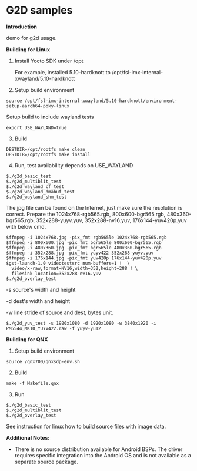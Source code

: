 # G2D samples

**Introduction**

demo for g2d usage.

**Building for Linux**

1. Install Yocto SDK under /opt

   For example, installed 5.10-hardknott to  /opt/fsl-imx-internal-xwayland/5.10-hardknott

2. Setup build environment
  ```
source /opt/fsl-imx-internal-xwayland/5.10-hardknott/environment-setup-aarch64-poky-linux
  ```
   Setup build to include wayland tests
  ```
export USE_WAYLAND=true
  ```
3. Build
  ```
DESTDIR=/opt/rootfs make clean
DESTDIR=/opt/rootfs make install
  ```

4. Run, test availability depends on USE_WAYLAND
  ```
$./g2d_basic_test
$./g2d_multiblit_test
$./g2d_wayland_cf_test
$./g2d_wayland_dmabuf_test
$./g2d_wayland_shm_test
  ```

The jpg file can be found on the Internet, just make sure the resolution is correct.
Prepare the 1024x768-rgb565.rgb, 800x600-bgr565.rgb, 480x360-bgr565.rgb, 352x288-yuyv.yuv, 352x288-nv16.yuv, 176x144-yuv420p.yuv with below cmd.

  ```
$ffmpeg -i 1024x768.jpg -pix_fmt rgb565le 1024x768-rgb565.rgb
$ffmpeg -i 800x600.jpg -pix_fmt bgr565le 800x600-bgr565.rgb
$ffmpeg -i 480x360.jpg -pix_fmt bgr565le 480x360-bgr565.rgb
$ffmpeg -i 352x288.jpg -pix_fmt yuyv422 352x288-yuyv.yuv
$ffmpeg -i 176x144.jpg -pix_fmt yuv420p 176x144-yuv420p.yuv
$gst-launch-1.0 videotestsrc num-buffers=1 !  \
    video/x-raw,format=NV16,width=352,height=288 ! \
    filesink location=352x288-nv16.yuv
$./g2d_overlay_test
  ```

-s   source's width and height

-d   dest's width and height

-w   line stride of source and dest, bytes unit.

  ```
$./g2d_yuv_test -s 1920x1080 -d 1920x1080 -w 3840x1920 -i PM5544_MK10_YUYV422.raw -f yuyv-yu12
  ```

**Building for QNX**

1. Setup build environment
  ```
source /qnx700/qnxsdp-env.sh
  ```

2. Build
  ```
make -f Makefile.qnx
  ```

3. Run
  ```
$./g2d_basic_test
$./g2d_multiblit_test
$./g2d_overlay_test
  ```

See instruction for linux how to build source files with image data.

**Additional Notes:**
  - There is no source distribution available for Android BSPs.  The driver requires specific integration into the Android OS and is not available as a separate source package.
